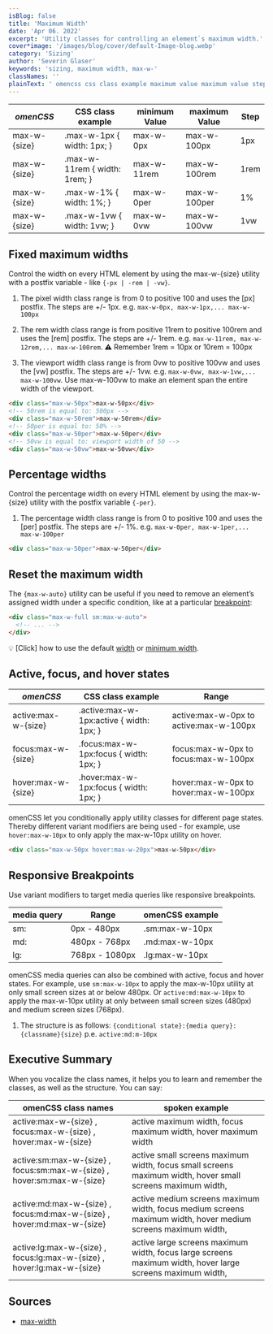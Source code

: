 ```yaml
---
isBlog: false
title: 'Maximum Width'
date: 'Apr 06. 2022'
excerpt: 'Utility classes for controlling an element`s maximum width.'
cover*image: '/images/blog/cover/default-Image-blog.webp'
category: 'Sizing'
author: 'Severin Glaser'
keywords: 'sizing, maximum width, max-w-'
classNames: ''
plainText: ' omencss css class example maximum value maximum value step max-w size max-w-1px width: 1px; max-w-0px max-w-100px 1px max-w size max-w-11rem width: 1rem; max-w-11rem max-w-100rem 1rem max-w size max-w-1% width: 1%; max-w-0per max-w-100per 1% max-w size max-w-1vw width: 1vw; max-w-0vw max-w-100vw 1vw fixed maximum widths control the width on every html element by using the max-w size utility with a postfix variable like ` -px -rem -vw ` 1 the pixel width class range is from 0 to positive 100 and uses the px postfix the steps are + 1px e g `max-w-0px max-w-1px max-w-100px` 2 the rem width class range is from positive 11rem to positive 100rem and uses the rem postfix the steps are + 1rem e g `max-w-11rem max-w-12rem max-w-100rem` ⚠️ remember 1rem = 10px or 10rem = 100px 3 the viewport width class range is from 0vw to positive 100vw and uses the vw postfix the steps are + 1vw e g `max-w-0vw max-w-1vw max-w-100vw` use max-w-100vw to make an element span the entire width of the viewport  percentage widths control the percentage width on every html element by using the max-w size utility with the postfix variable ` -per ` 1 the percentage width class range is from 0 to positive 100 and uses the per postfix the steps are + 1% e g `max-w-0per max-w-1per max-w-100per`  reset the maximum width the ` max-w-auto ` utility can be useful if you need to remove an element’s assigned width under a specific condition like at a particular breakpoint blog responsive-omencss-breakpoints :  💡 click how to use the default width docs sizing-width or minimum width docs sizing-minimum-width active focus and hover states omencss css class example range active:max-w size active :max-w-1px:active width: 1px; active:max-w-0px to active:max-w-100px focus:max-w size focus :max-w-1px:focus width: 1px; focus:max-w-0px to focus:max-w-100px hover:max-w size hover :max-w-1px:focus width: 1px; hover:max-w-0px to hover:max-w-100px omencss let you conditionally apply utility classes for different page states thereby different variant modifiers are being used for example use `hover:max-w-10px` to only apply the max-w-10px utility on hover  responsive breakpoints use variant modifiers to target media queries like responsive breakpoints media query range omencss example sm: 0px 480px sm:max-w-10px md: 480px 768px md:max-w-10px lg: 768px 1080px lg:max-w-10px omencss media queries can also be combined with active focus and hover states for example use `sm:max-w-10px` to apply the max-w-10px utility at only small screen sizes at or below 480px or `active:md:max-w-10px` to apply the max-w-10px utility at only between small screen sizes 480px and medium screen sizes 768px 1 the structure is as follows: ` conditional state : media query : classname size ` p e `active:md:m-10px` executive summary when you vocalize the class names it helps you to learn and remember the classes as well as the structure you can say: omencss class names spoken example active:max-w size focus:max-w size hover:max-w size active maximum width focus maximum width hover maximum width active:sm:max-w size focus:sm:max-w size hover:sm:max-w size active small screens maximum width focus small screens maximum width hover small screens maximum width active:md:max-w size focus:md:max-w size hover:md:max-w size active medium screens maximum width focus medium screens maximum width hover medium screens maximum width active:lg:max-w size focus:lg:max-w size hover:lg:max-w size active large screens maximum width focus large screens maximum width hover large screens maximum width sources max-width https: developer mozilla org en-us docs web css max-width '
---
```


| _omenCSS_    | CSS class example             | minimum Value | maximum Value | Step |
| ------------ | ----------------------------- | ------------- | ------------- | ---- |
| max-w-{size} | .max-w-1px { width: 1px; }    | max-w-0px     | max-w-100px   | 1px  |
| max-w-{size} | .max-w-11rem { width: 1rem; } | max-w-11rem   | max-w-100rem  | 1rem |
| max-w-{size} | .max-w-1% { width: 1%; }      | max-w-0per    | max-w-100per  | 1%   |
| max-w-{size} | .max-w-1vw { width: 1vw; }    | max-w-0vw     | max-w-100vw   | 1vw  |

## Fixed maximum widths

Control the width on every HTML element by using the max-w-{size} utility with a postfix variable - like `{-px | -rem | -vw}`.

1. The pixel width class range is from 0 to positive 100 and uses the [px] postfix. The steps are +/- 1px. e.g. `max-w-0px, max-w-1px,... max-w-100px`

2. The rem width class range is from positive 11rem to positive 100rem and uses the [rem] postfix. The steps are +/- 1rem. e.g. `max-w-11rem, max-w-12rem,... max-w-100rem`. ⚠️ Remember 1rem = 10px or 10rem = 100px

3. The viewport width class range is from 0vw to positive 100vw and uses the [vw] postfix. The steps are +/- 1vw. e.g. `max-w-0vw, max-w-1vw,... max-w-100vw`. Use max-w-100vw to make an element span the entire width of the viewport.

```html
<div class="max-w-50px">max-w-50px</div>
<!-- 50rem is equal to: 500px -->
<div class="max-w-50rem">max-w-50rem</div>
<!-- 50per is equal to: 50% -->
<div class="max-w-50per">max-w-50per</div>
<!-- 50vw is equal to: viewport width of 50 -->
<div class="max-w-50vw">max-w-50vw</div>
```

## Percentage widths

Control the percentage width on every HTML element by using the max-w-{size} utility with the postfix variable `{-per}`.

1. The percentage width class range is from 0 to positive 100 and uses the [per] postfix. The steps are +/- 1%. e.g. `max-w-0per, max-w-1per,... max-w-100per`

```html
<div class="max-w-50per">max-w-50per</div>
```

## Reset the maximum width

The `{max-w-auto}` utility can be useful if you need to remove an element’s assigned width under a specific condition, like at a particular [breakpoint](/blog/responsive-omencss-breakpoints):

```html
<div class="max-w-full sm:max-w-auto">
  <!-- ... -->
</div>
```

💡 [Click] how to use the default [width](/docs/sizing-width) or [minimum width](/docs/sizing-minimum-width).

## Active, focus, and hover states

| _omenCSS_           | CSS class example                         | Range                                  |
| ------------------- | ----------------------------------------- | -------------------------------------- |
| active:max-w-{size} | .active\:max-w-1px:active { width: 1px; } | active:max-w-0px to active:max-w-100px |
| focus:max-w-{size}  | .focus\:max-w-1px:focus { width: 1px; }   | focus:max-w-0px to focus:max-w-100px   |
| hover:max-w-{size}  | .hover\:max-w-1px:focus { width: 1px; }   | hover:max-w-0px to hover:max-w-100px   |

omenCSS let you conditionally apply utility classes for different page states. Thereby different variant modifiers are being used - for example, use `hover:max-w-10px` to only apply the max-w-10px utility on hover.

```html
<div class="max-w-50px hover:max-w-20px">max-w-50px</div>
```

## Responsive Breakpoints

Use variant modifiers to target media queries like responsive breakpoints.

| media query | Range          | omenCSS example |
| ----------- | -------------- | --------------- |
| sm:         | 0px - 480px    | .sm:max-w-10px  |
| md:         | 480px - 768px  | .md:max-w-10px  |
| lg:         | 768px - 1080px | .lg:max-w-10px  |

omenCSS media queries can also be combined with active, focus and hover states. For example, use `sm:max-w-10px` to apply the max-w-10px utility at only small screen sizes at or below 480px. Or `active:md:max-w-10px` to apply the max-w-10px utility at only between small screen sizes (480px) and medium screen sizes (768px).

1. The structure is as follows: `{conditional state}:{media query}:{classname}{size}` p.e. `active:md:m-10px`

## Executive Summary

When you vocalize the class names, it helps you to learn and remember the classes, as well as the structure. You can say:

| omenCSS class names                                                    | spoken example                                                                                               |
| ---------------------------------------------------------------------- | ------------------------------------------------------------------------------------------------------------ |
| active:max-w-{size} , focus:max-w-{size} , hover:max-w-{size}          | active maximum width, focus maximum width, hover maximum width                                               |
| active:sm:max-w-{size} , focus:sm:max-w-{size} , hover:sm:max-w-{size} | active small screens maximum width, focus small screens maximum width, hover small screens maximum width,    |
| active:md:max-w-{size} , focus:md:max-w-{size} , hover:md:max-w-{size} | active medium screens maximum width, focus medium screens maximum width, hover medium screens maximum width, |
| active:lg:max-w-{size} , focus:lg:max-w-{size} , hover:lg:max-w-{size} | active large screens maximum width, focus large screens maximum width, hover large screens maximum width,    |

## Sources

- [max-width](https://developer.mozilla.org/en-US/docs/Web/CSS/max-width)
